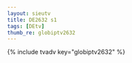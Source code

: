 ```yaml
--- 
layout: sieutv
title: DE2632 s1
tags: [DEtv]
thumb_re: globiptv2632
---
```

{% include tvadv key="globiptv2632" %} 
